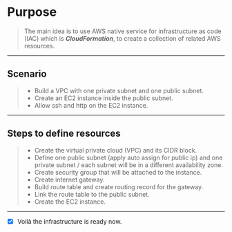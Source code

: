 # Purpose

> The main idea is to use AWS native service for infrastructure as code (IAC) which is __*CloudFormation*__, to create a collection of related AWS resources.
---
## Scenario 
> - Build a VPC with one private subnet and one public subnet.
> - Create an EC2 instance inside the public subnet.
> - Allow ssh and http on the EC2 instance.
---
## Steps to define resources
> - Create the virtual private cloud (VPC) and its CIDR block.
> - Define one public subnet (apply auto assign for public ip) and one private subnet / each subnet will be in a different availability zone.
> - Create security group that will be attached to the instance. 
> - Create internet gateway.
> - Build route table and create routing record for the gateway.
> - Link the route table to the public subnet.
> - Create the EC2 instance.
---
- [x] Voilà the infrastructure is ready now.
